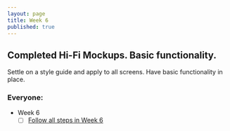 ```yaml
---
layout: page
title: Week 6
published: true
---
```


## Completed Hi-Fi Mockups. Basic functionality.

Settle on a style guide and apply to all screens. Have basic functionality in place.


### Everyone:
  * Week 6
    * [ ] [Follow all steps in Week 6](milestones/week06/index.md)
